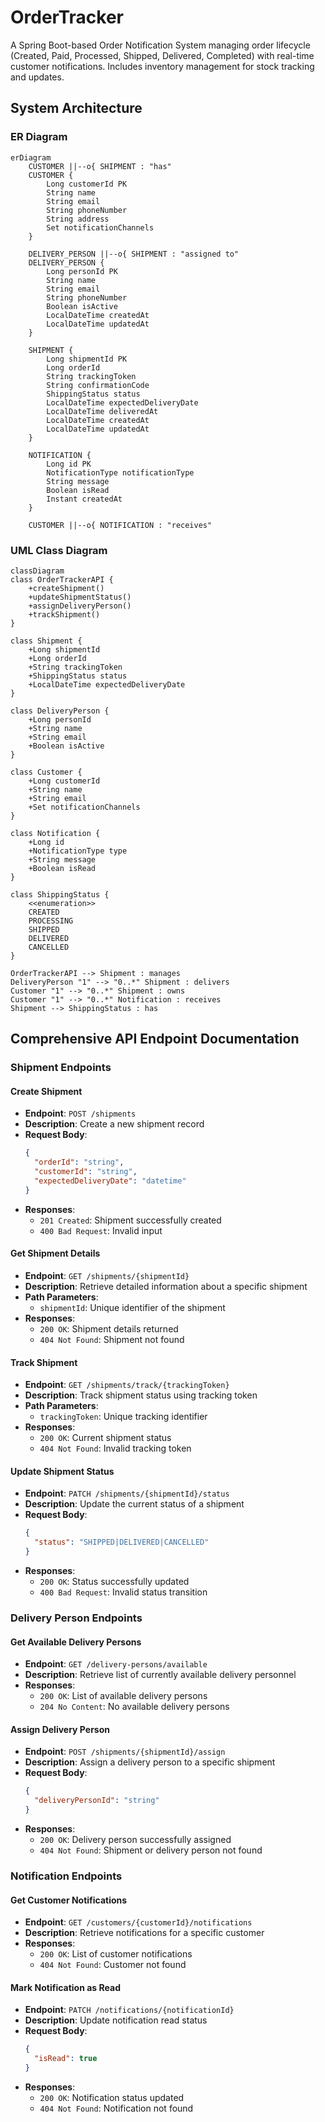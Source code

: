 # OrderTracker
A Spring Boot-based Order Notification System managing order lifecycle (Created, Paid, Processed, Shipped, Delivered, Completed) with real-time customer notifications. Includes inventory management for stock tracking and updates.


## System Architecture

### ER Diagram

```mermaid
erDiagram
    CUSTOMER ||--o{ SHIPMENT : "has"
    CUSTOMER {
        Long customerId PK
        String name
        String email
        String phoneNumber
        String address
        Set notificationChannels
    }

    DELIVERY_PERSON ||--o{ SHIPMENT : "assigned to"
    DELIVERY_PERSON {
        Long personId PK
        String name
        String email
        String phoneNumber
        Boolean isActive
        LocalDateTime createdAt
        LocalDateTime updatedAt
    }

    SHIPMENT {
        Long shipmentId PK
        Long orderId
        String trackingToken
        String confirmationCode
        ShippingStatus status
        LocalDateTime expectedDeliveryDate
        LocalDateTime deliveredAt
        LocalDateTime createdAt
        LocalDateTime updatedAt
    }

    NOTIFICATION {
        Long id PK
        NotificationType notificationType
        String message
        Boolean isRead
        Instant createdAt
    }

    CUSTOMER ||--o{ NOTIFICATION : "receives"
```

### UML Class Diagram

```mermaid
classDiagram
class OrderTrackerAPI {
    +createShipment()
    +updateShipmentStatus()
    +assignDeliveryPerson()
    +trackShipment()
}

class Shipment {
    +Long shipmentId
    +Long orderId
    +String trackingToken
    +ShippingStatus status
    +LocalDateTime expectedDeliveryDate
}

class DeliveryPerson {
    +Long personId
    +String name
    +String email
    +Boolean isActive
}

class Customer {
    +Long customerId
    +String name
    +String email
    +Set notificationChannels
}

class Notification {
    +Long id
    +NotificationType type
    +String message
    +Boolean isRead
}

class ShippingStatus {
    <<enumeration>>
    CREATED
    PROCESSING
    SHIPPED
    DELIVERED
    CANCELLED
}

OrderTrackerAPI --> Shipment : manages
DeliveryPerson "1" --> "0..*" Shipment : delivers
Customer "1" --> "0..*" Shipment : owns
Customer "1" --> "0..*" Notification : receives
Shipment --> ShippingStatus : has
```

## Comprehensive API Endpoint Documentation

### Shipment Endpoints

#### Create Shipment
- **Endpoint**: `POST /shipments`
- **Description**: Create a new shipment record
- **Request Body**:
  ```json
  {
    "orderId": "string",
    "customerId": "string",
    "expectedDeliveryDate": "datetime"
  }
  ```
- **Responses**: 
  - `201 Created`: Shipment successfully created
  - `400 Bad Request`: Invalid input

#### Get Shipment Details
- **Endpoint**: `GET /shipments/{shipmentId}`
- **Description**: Retrieve detailed information about a specific shipment
- **Path Parameters**:
  - `shipmentId`: Unique identifier of the shipment
- **Responses**:
  - `200 OK`: Shipment details returned
  - `404 Not Found`: Shipment not found

#### Track Shipment
- **Endpoint**: `GET /shipments/track/{trackingToken}`
- **Description**: Track shipment status using tracking token
- **Path Parameters**:
  - `trackingToken`: Unique tracking identifier
- **Responses**:
  - `200 OK`: Current shipment status
  - `404 Not Found`: Invalid tracking token

#### Update Shipment Status
- **Endpoint**: `PATCH /shipments/{shipmentId}/status`
- **Description**: Update the current status of a shipment
- **Request Body**:
  ```json
  {
    "status": "SHIPPED|DELIVERED|CANCELLED"
  }
  ```
- **Responses**:
  - `200 OK`: Status successfully updated
  - `400 Bad Request`: Invalid status transition

### Delivery Person Endpoints

#### Get Available Delivery Persons
- **Endpoint**: `GET /delivery-persons/available`
- **Description**: Retrieve list of currently available delivery personnel
- **Responses**:
  - `200 OK`: List of available delivery persons
  - `204 No Content`: No available delivery persons

#### Assign Delivery Person
- **Endpoint**: `POST /shipments/{shipmentId}/assign`
- **Description**: Assign a delivery person to a specific shipment
- **Request Body**:
  ```json
  {
    "deliveryPersonId": "string"
  }
  ```
- **Responses**:
  - `200 OK`: Delivery person successfully assigned
  - `404 Not Found`: Shipment or delivery person not found

### Notification Endpoints

#### Get Customer Notifications
- **Endpoint**: `GET /customers/{customerId}/notifications`
- **Description**: Retrieve notifications for a specific customer
- **Responses**:
  - `200 OK`: List of customer notifications
  - `404 Not Found`: Customer not found

#### Mark Notification as Read
- **Endpoint**: `PATCH /notifications/{notificationId}`
- **Description**: Update notification read status
- **Request Body**:
  ```json
  {
    "isRead": true
  }
  ```
- **Responses**:
  - `200 OK`: Notification status updated
  - `404 Not Found`: Notification not found
